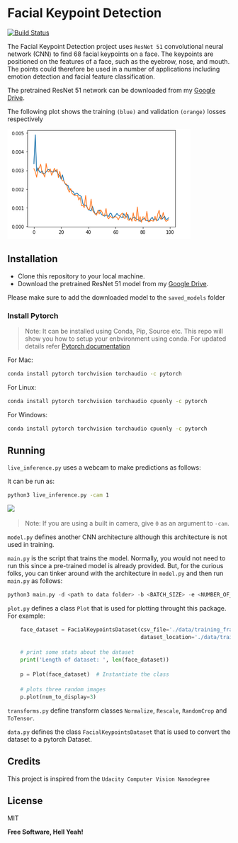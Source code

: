 # Facial Keypoint Detection 

[![Build Status](https://travis-ci.org/joemccann/dillinger.svg?branch=master)](https://travis-ci.org/joemccann/dillinger)

The Facial Keypoint Detection project uses ```ResNet 51``` convolutional neural network (CNN) to find 68 facial keypoints on a face. The keypoints are positioned on the features of a face, such as the eyebrow, nose, and mouth. The points could therefore be used in a number of applications including emotion detection and facial feature classification.

The pretrained ResNet 51 network can be downloaded from my [Google Drive]. 

The following plot shows the training `(blue)` and validation `(orange)` losses respectively 

![alt text](images/Loss.png)

## Installation

- Clone this repository to your local machine.  
- Download the pretrained ResNet 51 model from my [Google Drive]. 

Please make sure to add the downloaded model to the ```saved_models``` folder

### Install Pytorch

> Note: It can be installed using Conda, Pip, Source etc. This repo will show you how to setup your enbvironment using conda. For updated details refer [Pytorch documentation]

For Mac:
```sh
conda install pytorch torchvision torchaudio -c pytorch
```

For Linux:
```sh
conda install pytorch torchvision torchaudio cpuonly -c pytorch
```

For Windows:
```sh
conda install pytorch torchvision torchaudio cpuonly -c pytorch
```

## Running

```live_inference.py``` uses a webcam to make predictions as follows:


It can be run as:

```sh
python3 live_inference.py -cam 1
```
![](images/result.gif)
> Note: If you are using a built in camera, give ```0``` as an argument to ```-cam```.

```model.py``` defines another CNN architecture although this architecture is not used in training. 

```main.py``` is the script that trains the model. Normally, you would not need to run this since a pre-trained model is already provided. But, for the curious folks, you can tinker around with the architecture in ```model.py``` and then run ```main.py``` as follows:

```python
python3 main.py -d <path to data folder> -b <BATCH_SIZE> -e <NUMBER_OF_EPOCHS>
```

```plot.py``` defines a class ```Plot``` that is used for plotting throught this package. For example:

```python
    face_dataset = FacialKeypointsDataset(csv_file='./data/training_frames_keypoints.csv',
                                          dataset_location='./data/training')

    # print some stats about the dataset
    print('Length of dataset: ', len(face_dataset))

    p = Plot(face_dataset)  # Instantiate the class

    # plots three random images
    p.plot(num_to_display=3)  
```

```transforms.py``` define transform classes ```Normalize```, ```Rescale```, ```RandomCrop``` and ```ToTensor```. 

```data.py``` defines the class ```FacialKeypointsDataset``` that is used to convert the dataset to a pytorch Dataset.


## Credits
This project is inspired from the ```Udacity Computer Vision Nanodegree```



## License

MIT

**Free Software, Hell Yeah!**

[//]: # (These are reference links used in the body of this note and get stripped out when the markdown processor does its job. There is no need to format nicely because it shouldn't be seen. Thanks SO - http://stackoverflow.com/questions/4823468/store-comments-in-markdown-syntax)

   [Google Drive]: <https://drive.google.com/file/d/1hriSjRxCN9AjTQLImFNVLX4ndfb_9BXk/view?usp=sharing>
   [Pytorch documentation]: https://pytorch.org
